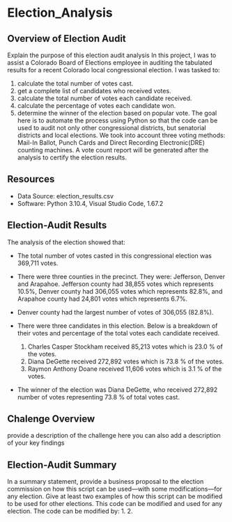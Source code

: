 # Election_Analysis
## Overview of Election Audit 
Explain the purpose of this election audit analysis 
In this project, I was to assist a Colorado Board of Elections employee in auditing the tabulated results for a recent Colorado local congressional election. I was tasked to: 
1. calculate the total number of votes cast. 
2. get a complete list of candidates who received votes.
3. calculate the total number of votes each candidate received.
4. calculate the percentage of votes each candidate won.
5. determine the winner of the election based on popular vote.
The goal here is to automate the process using Python so that the code can be used to audit not only other congressional districts, but senatorial districts and local elections. We took into account three voting methods: Mail-In Ballot, Punch Cards and Direct Recording Electronic(DRE) counting machines. A vote count report will be generated after the analysis to certify the election results.

## Resources 
- Data Source: election_results.csv
- Software: Python 3.10.4, Visual Studio Code, 1.67.2

## Election-Audit Results 
The analysis of the election showed that: 

- The total number of votes casted in this congressional election was 369,711 votes.

- There were three counties in the precinct. They were: Jefferson, Denver and Arapahoe. Jefferson county had 38,855 votes which represents 10.5%,
Denver county had 306,055 votes which represents 82.8%, and Arapahoe county had 24,801 votes which represents 6.7%.

- Denver county had the largest number of votes of 306,055 (82.8%).

- There were three candidates in this election. Below is a breakdown of their votes and percentage of the total votes each candidate received.
  1. Charles Casper Stockham received 85,213 votes which is 23.0 %  of the votes.
  2. Diana DeGette received  272,892 votes which is 73.8 % of the votes.
  3. Raymon Anthony Doane received 11,606 votes which is 3.1 % of the votes.

- The winner of the election was Diana DeGette, who received 272,892 number of votes representing 73.8 % of total votes cast.


## Chalenge Overview

provide a description of the challenge here you can also add a description of your key findings 

## Election-Audit Summary 
In a summary statement, provide a business proposal to the election commission on how this script can be used—with some modifications—for any election. Give at least two examples of how this script can be modified to be used for other elections.
This code can be modified and used for any election.
The code can be modified by:
1.
2. 














